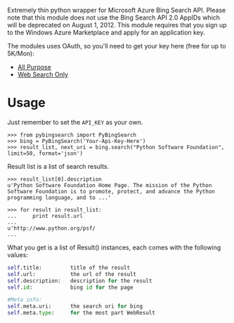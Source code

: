 Extremely thin python wrapper for Microsoft Azure Bing Search API. Please note that this module does not use the Bing Search API 2.0 AppIDs which will be deprecated on August 1, 2012. This module requires that you sign up to the Windows Azure Marketplace and apply for an application key.

The modules uses OAuth, so you'll need to get your key here (free for up to 5K/Mon):
* [All Purpose](https://datamarket.azure.com/dataset/5BA839F1-12CE-4CCE-BF57-A49D98D29A44)
* [Web Search Only](https://datamarket.azure.com/dataset/8818F55E-2FE5-4CE3-A617-0B8BA8419F65)

Usage
=====

Just remember to set the `API_KEY` as your own.

    >>> from pybingsearch import PyBingSearch
    >>> bing = PyBingSearch('Your-Api-Key-Here')
    >>> result_list, next_uri = bing.search("Python Software Foundation", limit=50, format='json')

Result list is a list of search results.

    >>> result_list[0].description
    u'Python Software Foundation Home Page. The mission of the Python Software Foundation is to promote, protect, and advance the Python programming language, and to ...'
    
    >>> for result in result_list:
    ...     print result.url
    ...
    u'http://www.python.org/psf/
    ...
    
What you get is a list of Result() instances, each comes with the following values:
    
```py
self.title:         title of the result
self.url:           the url of the result
self.description:   description for the result
self.id:            bing id for the page

#Meta info:
self.meta.uri:      the search uri for bing
self.meta.type:     for the most part WebResult
```
    
